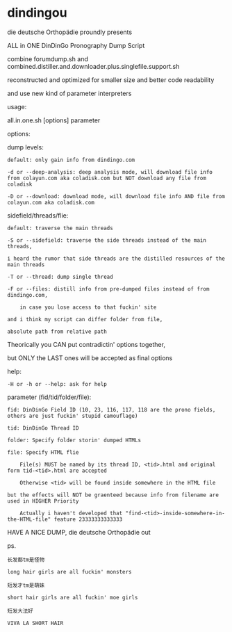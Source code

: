 # dindingou
die deutsche Orthopädie proundly presents

ALL in ONE DinDinGo Pronography Dump Script

combine forumdump.sh and combined.distiller.and.downloader.plus.singlefile.support.sh

reconstructed and optimized for smaller size and better code readability

and use new kind of parameter interpreters



usage: 

all.in.one.sh [options] parameter



options:



dump levels:

	default: only gain info from dindingo.com

	-d or --deep-analysis: deep analysis mode, will download file info from colayun.com aka coladisk.com but NOT download any file from coladisk

	-D or --download: download mode, will download file info AND file from colayun.com aka coladisk.com



sidefield/threads/flie:

	default: traverse the main threads

	-S or --sidefield: traverse the side threads instead of the main threads, 

	i heard the rumor that side threads are the distilled resources of the main threads

	-T or --thread: dump single thread

	-F or --files: distill info from pre-dumped files instead of from dindingo.com, 

		in case you lose access to that fuckin' site

	and i think my script can differ folder from file, 

	absolute path from relative path



Theorically you CAN put contradictin' options together, 

but ONLY the LAST ones will be accepted as final options



help:

	-H or -h or --help: ask for help



parameter (fid/tid/folder/file): 

	fid: DinDinGo Field ID (10, 23, 116, 117, 118 are the prono fields, others are just fuckin' stupid camouflage)

	tid: DinDinGo Thread ID

	folder: Specify folder storin' dumped HTMLs

	file: Specify HTML flie

		File(s) MUST be named by its thread ID, <tid>.html and original form tid-<tid>.html are accepted

		Otherwise <tid> will be found inside somewhere in the HTML file

 	but the effects will NOT be graenteed because info from filename are used in HIGHER Priority

		Actually i haven't developed that "find-<tid>-inside-somewhere-in-the-HTML-file" feature 23333333333333



HAVE A NICE DUMP, die deutsche Orthopädie out



ps. 

	长发都tm是怪物

	long hair girls are all fuckin' monsters

	短发才tm是萌妹

	short hair girls are all fuckin' moe girls

	短发大法好

	VIVA LA SHORT HAIR
